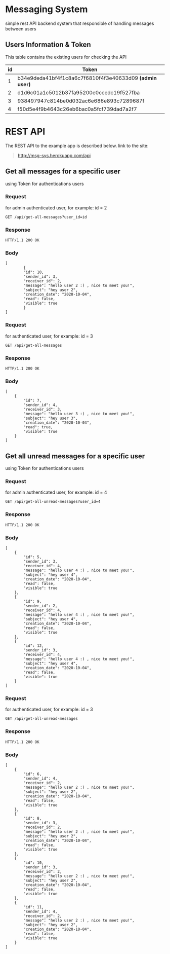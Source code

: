 # Messaging System
simple rest API backend system that responsible of handling messages between users


## Users Information & Token

This table contains the existing users for checking the API

| id | Token |
| --- | --- |
| 1 | b34e9deda41bf4f1c8a6c7f6810f4f3e40633d09 **(admin user)** |
| 2 | d1d6c01a1c5012b37fa95200e0ccedc19f527fba |
| 3 | 938497947c814be0d032ac6e686e893c7289687f |
| 4 | f50d5e4f9b4643c26eb6bac0a5fcf739dad7a2f7 |

# REST API
The REST API to the example app is described below.
link to the site:

> http://msg-sys.herokuapp.com/api

## Get all messages for a specific user
using Token for authentications users

### Request
for admin authenticated user, for example: id = 2

`GET /api/get-all-messages?user_id=id`

### Response

``` 
HTTP/1.1 200 OK
```
### Body

```
]
        {
        "id": 10,
        "sender_id": 3,
        "receiver_id": 2,
        "message": "hello user 2 :) , nice to meet you!",
        "subject": "hey user 2",
        "creation_date": "2020-10-04",
        "read": false,
        "visible": true
        }
]
 ```

### Request
for authenticated user, for example: id = 3

`GET /api/get-all-messages`

### Response

``` 
HTTP/1.1 200 OK
```
### Body
```
[
    {
        "id": 7,
        "sender_id": 4,
        "receiver_id": 3,
        "message": "hello user 3 :) , nice to meet you!",
        "subject": "hey user 3",
        "creation_date": "2020-10-04",
        "read": true,
        "visible": true
    }
]
 ```
 
 ## Get all unread messages for a specific user
using Token for authentications users

### Request
for admin authenticated user, for example: id = 4

`GET /api/get-all-unread-messages?user_id=4`

### Response

```
HTTP/1.1 200 OK

```
### Body

```
[
    {
        "id": 5,
        "sender_id": 3,
        "receiver_id": 4,
        "message": "hello user 4 :) , nice to meet you!",
        "subject": "hey user 4",
        "creation_date": "2020-10-04",
        "read": false,
        "visible": true
    },
    {
        "id": 9,
        "sender_id": 2,
        "receiver_id": 4,
        "message": "hello user 4 :) , nice to meet you!",
        "subject": "hey user 4",
        "creation_date": "2020-10-04",
        "read": false,
        "visible": true
    },
    {
        "id": 12,
        "sender_id": 3,
        "receiver_id": 4,
        "message": "hello user 4 :) , nice to meet you!",
        "subject": "hey user 4",
        "creation_date": "2020-10-04",
        "read": false,
        "visible": true
    }
]

 ```
 
 ### Request
for authenticated user, for example: id = 3

`GET /api/get-all-unread-messages`

### Response

``` 
HTTP/1.1 200 OK
```
### Body

```
[
    {
        "id": 6,
        "sender_id": 4,
        "receiver_id": 2,
        "message": "hello user 2 :) , nice to meet you!",
        "subject": "hey user 2",
        "creation_date": "2020-10-04",
        "read": false,
        "visible": true
    },
    {
        "id": 8,
        "sender_id": 3,
        "receiver_id": 2,
        "message": "hello user 2 :) , nice to meet you!",
        "subject": "hey user 2",
        "creation_date": "2020-10-04",
        "read": false,
        "visible": true
    },
    {
        "id": 10,
        "sender_id": 3,
        "receiver_id": 2,
        "message": "hello user 2 :) , nice to meet you!",
        "subject": "hey user 2",
        "creation_date": "2020-10-04",
        "read": false,
        "visible": true
    },
    {
        "id": 11,
        "sender_id": 4,
        "receiver_id": 2,
        "message": "hello user 2 :) , nice to meet you!",
        "subject": "hey user 2",
        "creation_date": "2020-10-04",
        "read": false,
        "visible": true
    }
]

 ```



